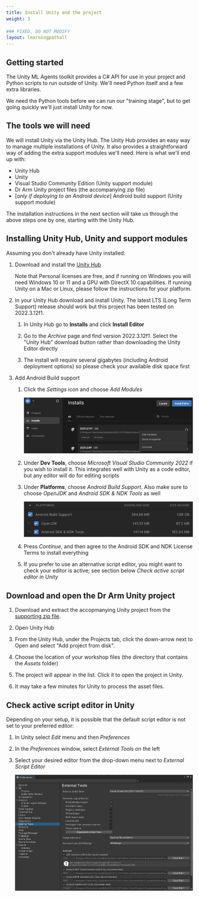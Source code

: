 ```yaml
---
title: Install Unity and the project
weight: 3

### FIXED, DO NOT MODIFY
layout: learningpathall
---
```


## Getting started

The Unity ML Agents toolkit provides a C# API for use in your project and Python scripts to run outside of Unity. We'll need Python itself and a few extra libraries.

We need the Python tools before we can run our "training stage", but to get going quickly we'll just install Unity for now.

## The tools we will need

We will install Unity via the Unity Hub. The Unity Hub provides an easy way to manage multiple installations of Unity. It also provides a straightforward way of adding the extra support modules we'll need. Here is what we'll end up with:

* Unity Hub
* Unity
* Visual Studio Community Edition (Unity support module)
* Dr Arm Unity project files (the accompanying zip file)
* [_only if deploying to an Android device_] Android build support (Unity support module)

The installation instructions in the next section will take us through the above steps one by one, starting with the Unity Hub.

## Installing Unity Hub, Unity and support modules

Assuming you don't already have Unity installed:

1. Download and install the [Unity Hub](https://unity3d.com/get-unity/download?ref=personal)

    Note that Personal licenses are free, and if running on Windows you will need Windows 10 or 11 and a GPU with DirectX 10 capabilities. If running Unity on a Mac or Linux, please follow the instructions for your platform.

1. In your Unity Hub download and install Unity. The latest LTS (Long Term Support) release should work but this project has been tested on 2022.3.12f1.

    1. In Unity Hub go to **Installs** and click **Install Editor**

    1. Go to the _Archive_ page and find version 2022.3.12f1. Select the "Unity Hub" download button rather than downloading the Unity Editor directly

    1. The install will require several gigabytes (including Android deployment options) so please check your available disk space first

1. Add Android Build support

    1. Click the _Settings_ icon and choose _Add Modules_

        ![Unity Hub Installs](images/UnityHubInstalls.png "Figure 1. List of Unity versions installed")

    1. Under **Dev Tools**, choose _Microsoft Visual Studio Community 2022_ if you wish to install it. This integrates well with Unity as a code editor, but any editor will do for editing scripts

    1. Under **Platforms**, choose _Android Build Support_. Also make sure to choose _OpenJDK_ and _Android SDK & NDK Tools_ as well

        ![Unity Hub Add Modules](images/unity-hub-add-modules.png "Figure 2. Tick the modules you want installed")

    1. Press _Continue_, and then agree to the Android SDK and NDK License Terms to install everything

    1. If you prefer to use an alternative script editor, you might want to check your editor is active; see section below _Check active script editor in Unity_

## Download and open the Dr Arm Unity project

1. Download and extract the accopmanying Unity project from the [supporting zip file](../files/MLAgentsWorkshopSupportingFiles.zip).

1. Open Unity Hub

1. From the Unity Hub, under the Projects tab, click the down-arrow next to Open and select "Add project from disk".

1. Choose the location of your workshop files (the directory that contains the _Assets_ folder)

1. The project will appear in the list. Click it to open the project in Unity.

1. It may take a few minutes for Unity to process the asset files.

## Check active script editor in Unity

Depending on your setup, it is possible that the default script editor is not set to your preferred editor:

1. In Unity select _Edit_ menu and then _Preferences_

1. In the _Preferences_ window, select _External Tools_ on the left

1. Select your desired editor from the drop-down menu next to _External Script Editor_

    ![External script editor window](images/unity-external-script-editor.jpg "Figure 3. External tool options in Unity")
